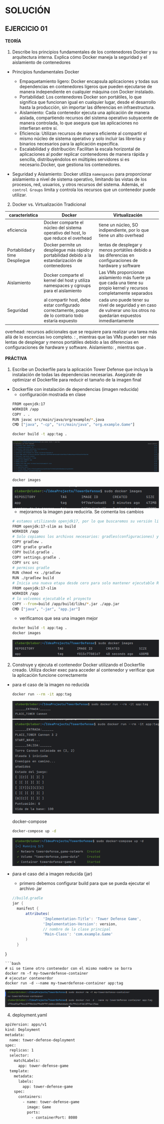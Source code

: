 # SOLUCIÓN

## EJERCICIO 01
#### TEORÍA

1. Describe los principios fundamentales de los contenedores Docker y su arquitectura interna. Explica cómo Docker maneja la seguridad y el aislamiento de contenedores
- Principios fundamentales Docker
    - Empaquetamiento ligero: Docker encapsula aplicaciones y todas sus dependencias en contenedores ligeros que pueden ejecutarse de manera independiente en cualquier máquina con Docker instalado.
    - Portabilidad: Los contenedores Docker son portátiles, lo que significa que funcionan igual en cualquier lugar, desde el desarrollo hasta la producción, sin importar las diferencias en infraestructura.
    - Aislamiento: Cada contenedor ejecuta una aplicación de manera aislada, compartiendo recursos del sistema operativo subyacente de manera controlada, lo que asegura que las aplicaciones no interfieran entre sí.
    - Eficiencia: Utilizan recursos de manera eficiente al compartir el mismo núcleo de sistema operativo y solo incluir las librerías y binarios necesarios para la aplicación específica.
    - Escalabilidad y distribución: Facilitan la escala horizontal de aplicaciones al poder replicar contenedores de manera rápida y sencilla, distribuyéndolos en múltiples servidores si es necesario.Docker, que gestiona los contenedores.

- Seguridad y Aislamiento:  Docker utiliza `namespaces` para proporcionar aislamiento a nivel de sistema operativo, limitando las vistas de los procesos, red, usuarios, y otros recursos del sistema. Además, el `control Groups` limita y controla los recursos que un contenedor puede utilizar.

2. Docker vs. Virtualización Tradicional

característica | Docker | Virtualización
---------------|--------|------------------
eficiencia | Docker comparte el núcleo del sistema operativo del host, lo que reduce el overhead | tiene un núcleo, SO indipendiente, por lo que tiene un alto overhead
Portabilidad y time Despliegue | Docker permite un despliegue más rápido y portabilidad debido a la estandarización de contenedores | lentas de desplegar y menos portátiles debido a las diferencias en configuraciones de hardware y software
Aislamiento | Docker comparte el kernel del host y utiliza namespaces y cgroups para el aislamiento | Las VMs proporcionan aislamiento más fuerte ya que cada una tiene su propio kernel y recursos completamente separados
Seguridad | al compartir host, debe estar configurado correctamente, poque de lo contrario todo estaría expuesto | cada uno puede tener su nivel de seguridad y en caso de vulnerar uno los otros no quedarían expuestos inmediantamente

overhead: recursos adicionales que se requiere para realizar una tarea más allá de lo escencias
ivo completo.
    : , mientras que las VMs pueden ser más lentas de desplegar y menos portátiles debido a las diferencias en configuraciones de hardware y software.
    Aislamiento: , mientras que .

#### PRÁCTIVA

1. Escribe un Dockerfile para la aplicación Tower Defense que incluya la instalación de todas las dependencias necesarias. Asegúrate de optimizar el Dockerfile para reducir el tamaño de la imagen final
- Dockerfile con instalación de dependencias (imagen reducida)
  - configuración mostrada en clase
  ```bash
  FROM openjdk:17
  WORKDIR /app
  COPY . .
  RUN javac src/main/java/org/example/*.java
  CMD ["java", "-cp", "src/main/java", "org.example.Game"]
  ```
  ```bash
  docker build -t app:tag .
  ```
  ![docker-build](Image/docker-build.png)
  ```bash
  docker images
  ```
  ![name-iamge](Image/name_image.png)
    - mejoramos la imagen para reducirla. Se comenta los cambios
  ```bash
  # estamos utilizando openjdk17, por lo que buscaremos su versión light 
  FROM openjdk:17-slim as build
  WORKDIR /app
  # Solo copiamos los archivos necesarios: gradles(configuraciones) y src(proyecto). evitamos las configuraciones propias del IDEA-PROYECT
  COPY gradlew .      
  COPY gradle gradle
  COPY build.gradle .
  COPY settings.gradle .
  COPY src src
  # permisos gradle
  RUN chmod +x ./gradlew
  RUN ./gradlew build
  # Inicia una nueva etapa desde cero para solo mantener ejecutable RUN
  FROM openjdk:17-slim
  WORKDIR /app
  # lo volvemos ejecutable el proyecto
  COPY --from=build /app/build/libs/*.jar ./app.jar
  CMD ["java", "-jar", "app.jar"]
  ```
    - verificamos que sea una imagen mejor
  ```bash
  docker build -t app:tag .
  docker images
  ```
  ![docker-build](Image/docker-build_light.png)
2. Construye y ejecuta el contenedor Docker utilizando el Dockerfile creado. Utiliza docker exec
para acceder al contenedor y verificar que la aplicación funcione correctamente
- para el caso de la imagen no reducida
  ```bash
  docker run --rm -it app:tag
  ```
  ![run](Image/run.png)
  ![run:loop](Image/run_loop.png)

  docker-compose
  ```bash
  docker-compose up -d
  ```
  ![compose_up](Image/compose_up_.png)
- ṕara el caso del a imagen reducida (jar)
  - primero debemos configurar build para que se pueda ejecutar el archivo .jar
  ```groovy
  //build.gradle
  jar {
    manifest {
        attributes(
                'Implementation-Title': 'Tower Defense Game',
                'Implementation-Version': version,
                // nombre de la clase principal
                'Main-Class': 'com.example.Game'
        )
    }
}
  ```
  ```bash
  # si se tiene otro contenedor con el mismo nombre se borra
  docker rm -f my-towerdefense-container
  # ejecutar contenerdor
  docker run -d --name my-towerdefense-container app:tag
  ```
  ![run_light](Image/run_light.png)





4. deployment.yaml
```bash
apiVersion: apps/v1
kind: Deployment
metadata:
  name: tower-defense-deployment
spec:
  replicas: 1
  selector:
    matchLabels:
      app: tower-defense-game
  template:
    metadata:
      labels:
        app: tower-defense-game
    spec:
      containers:
        - name: tower-defense-game
          image: Game
          ports:
            - containerPort: 8080
```